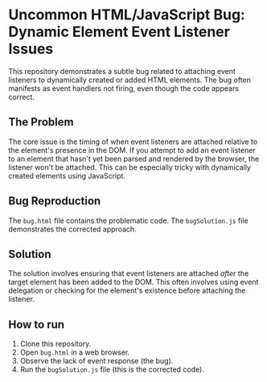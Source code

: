 # Uncommon HTML/JavaScript Bug: Dynamic Element Event Listener Issues

This repository demonstrates a subtle bug related to attaching event listeners to dynamically created or added HTML elements.  The bug often manifests as event handlers not firing, even though the code appears correct.

## The Problem

The core issue is the timing of when event listeners are attached relative to the element's presence in the DOM. If you attempt to add an event listener to an element that hasn't yet been parsed and rendered by the browser, the listener won't be attached.  This can be especially tricky with dynamically created elements using JavaScript.

## Bug Reproduction

The `bug.html` file contains the problematic code.  The `bugSolution.js` file demonstrates the corrected approach.

## Solution

The solution involves ensuring that event listeners are attached *after* the target element has been added to the DOM. This often involves using event delegation or checking for the element's existence before attaching the listener.

## How to run

1. Clone this repository.
2. Open `bug.html` in a web browser.
3. Observe the lack of event response (the bug).
4. Run the `bugSolution.js` file (this is the corrected code). 